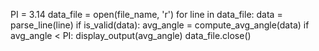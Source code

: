 PI = 3.14
data_file = open(file_name, 'r')
for line in data_file:
    data = parse_line(line)
    if is_valid(data):
        avg_angle = compute_avg_angle(data)
        if avg_angle < PI:
            display_output(avg_angle)
data_file.close()

